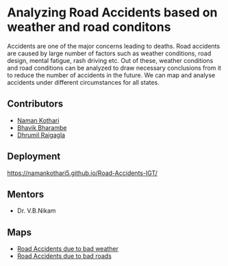 
# Analyzing Road Accidents based on weather and road conditons

Accidents are one of the major concerns leading to deaths. Road accidents are caused by large number of factors such as weather conditions, road design, mental fatigue, rash driving etc. Out of these, weather conditions and road conditions can be analyzed to draw necessary conclusions from it to reduce the number of accidents in the future. 
We can map and analyse accidents under                                                                                                                             different circumstances for all states.



## Contributors

- [Naman Kothari](https://github.com/NamanKothari5)
- [Bhavik Bharambe](https://github.com/bbhavik16)
- [Dhrumil Raigagla](https://github.com/Dhrumil07)



## Deployment

https://namankothari5.github.io/Road-Accidents-IGT/


## Mentors

- Dr. V.B.Nikam

## Maps

- [Road Accidents due to bad weather](https://github.com/NamanKothari5/Road-Accidents-IGT/blob/1cbae5c0b2f6b602134022a05dbebad248c35881/Total_Accidents_Weather.png)
- [Road Accidents due to bad roads](https://github.com/NamanKothari5/Road-Accidents-IGT/blob/1cbae5c0b2f6b602134022a05dbebad248c35881/Total_Accidents_Weather.png)

